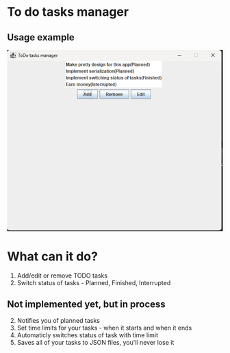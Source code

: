 # To do tasks manager
## Usage example
![usage example](todoscreenshot.png)

# What can it do?
1. Add/edit or remove TODO tasks
2. Switch status of tasks - Planned, Finished, Interrupted
## Not implemented yet, but in process 
2. Notifies you of planned tasks
3. Set time limits for your tasks - when it starts and when it ends
4. Automaticly switches status of task with time limit
5. Saves all of your tasks to JSON files, you'll never lose it
